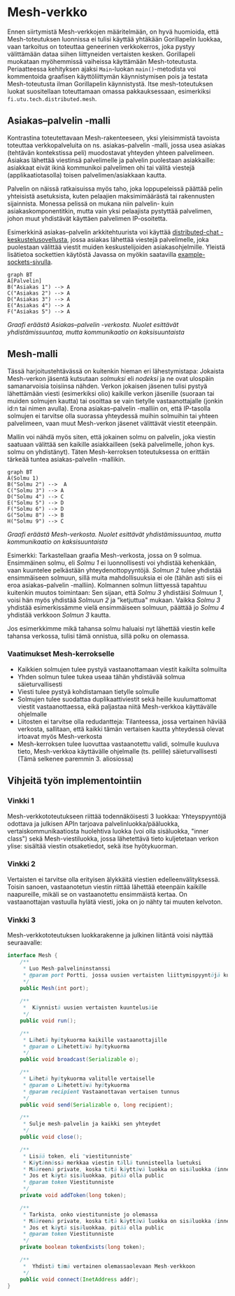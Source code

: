 # Mesh-verkko
Ennen siirtymistä Mesh-verkkojen määritelmään, on hyvä huomioida, että Mesh-toteutuksen luonnissa ei tulisi käyttää yhtäkään Gorillapelin luokkaa, vaan tarkoitus on toteuttaa geneerinen verkkokerros, joka pystyy välittämään dataa siihen liittyneiden vertaisten kesken. Gorillapeli muokataan myöhemmissä vaiheissa käyttämään Mesh-toteutusta. Periaatteessa kehityksen ajaksi `Main`-luokan `main()`-metodista voi kommentoida graafisen käyttöliittymän käynnistymisen pois ja testata Mesh-toteutusta ilman Gorillapelin käynnistystä. Itse mesh-toteutuksen luokat suositellaan toteuttamaan omassa pakkauksessaan, esimerkiksi `fi.utu.tech.distributed.mesh`.

## Asiakas–palvelin -malli
Kontrastina toteutettavaan Mesh-rakenteeseen, yksi yleisimmistä tavoista toteuttaa verkkopalveluita on ns. asiakas–palvelin -malli, jossa usea asiakas (tehtävän kontekstissa peli) muodostavat yhteyden yhteen palvelimeen. Asiakas lähettää viestinsä palvelimelle ja palvelin puolestaan asiakkaille: asiakkaat eivät ikinä kommunikoi palvelimen ohi tai välitä viestejä (applikaatiotasolla) toisen palvelimen/asiakkaan kautta.

Palvelin on näissä ratkaisuissa myös taho, joka loppupeleissä päättää pelin yhteisistä asetuksista, kuten pelaajien maksimimäärästä tai rakennusten sijainnista. Monessa pelissä on mukana niin palvelin- kuin asiakaskomponentitkin, mutta vain yksi pelaajista pystyttää palvelimen, johon muut yhdistävät käyttäen palvelimen IP-osoitetta.

Esimerkkinä asiakas–palvelin arkkitehtuurista voi käyttää [distributed-chat -keskustelusovellusta](https://gitlab.utu.fi/tech/education/distributed-systems/distributed-chat), jossa asiakas lähettää viestejä palvelimelle, joka puolestaan välittää viestit muiden keskustelijoiden asiakasohjelmille. Yleistä lisätietoa sockettien käytöstä Javassa on myökin saatavilla [example-sockets-sivulla](https://gitlab.utu.fi/tech/education/distributed-systems/example-sockets).

```mermaid
graph BT
A[Palvelin]
B("Asiakas 1") --> A
C("Asiakas 2") --> A
D("Asiakas 3") --> A
E("Asiakas 4") --> A
F("Asiakas 5") --> A
```
*Graafi eräästä Asiakas–palvelin -verkosta. Nuolet esittävät yhdistämissuuntaa, mutta kommunikaatio on kaksisuuntaista*

## Mesh-malli
Tässä harjoitustehtävässä on kuitenkin hieman eri lähestymistapa: Jokaista Mesh-verkon jäsentä kutsutaan *solmuksi* eli *nodeksi* ja ne ovat ulospäin samanarvoisia toisiinsa nähden. Verkon jokaisen jäsenen tulisi pystyä lähettämään viesti (esimerkiksi olio) kaikille verkon jäsenille (suoraan tai muiden solmujen kautta) tai osoittaa se vain tietylle vastaanottajalle (jonkin id:n tai nimen avulla). Erona asiakas–palvelin -malliin on, että IP-tasolla solmujen ei tarvitse olla suorassa yhteydessä muihin solmuihin tai yhteen palvelimeen, vaan muut Mesh-verkon jäsenet välittävät viestit eteenpäin.

Mallin voi nähdä myös siten, että jokainen solmu on palvelin, joka viestin saatuaan välittää sen kaikille asiakkailleen (sekä palvelimelle, johon kys. solmu on yhdistänyt). Täten Mesh-kerroksen toteutuksessa on erittäin tärkeää tuntea asiakas-palvelin -mallikin.

```mermaid
graph BT
A(Solmu 1)
B("Solmu 2") -->  A
C("Solmu 3") --> A
D("Solmu 4") --> C
E("Solmu 5") --> D
F("Solmu 6") --> D
G("Solmu 8") --> B
H("Solmu 9") --> C
```
*Graafi eräästä Mesh-verkosta. Nuolet esittävät yhdistämissuuntaa, mutta kommunikaatio on kaksisuuntaista*

Esimerkki: Tarkastellaan graafia Mesh-verkosta, jossa on 9 solmua. Ensimmäinen solmu, eli *Solmu 1* ei luonnollisesti voi yhdistää kehenkään, vaan kuuntelee pelkästään yhteydenottopyyntöjä. *Solmun 2* tulee yhdistää ensimmäiseen solmuun, sillä muita mahdollisuuksia ei ole (tähän asti siis ei eroa asiakas–palvelin -malliin). Kolmannen solmun liittyessä tapahtuu kuitenkin muutos toimintaan: Sen sijaan, että *Solmu 3* yhdistäisi *Solmuun 1*, voisi hän myös yhdistää *Solmuun 2* ja "ketjuttua" mukaan. Vaikka *Solmu 3* yhdistää esimerkissämme vielä ensimmäiseen solmuun, päättää jo *Solmu 4* yhdistää verkkoon *Solmun 3* kautta.

Jos esimerkkimme mikä tahansa solmu haluaisi nyt lähettää viestin kelle tahansa verkossa, tulisi tämä onnistua, sillä polku on olemassa. 

### Vaatimukset Mesh-kerrokselle
- Kaikkien solmujen tulee pystyä vastaanottamaan viestit kaikilta solmuilta
- Yhden solmun tulee tukea useaa tähän yhdistävää solmua säieturvallisesti
- Viesti tulee pystyä kohdistamaan tietylle solmulle
- Solmujen tulee suodattaa duplikaattiviestit sekä heille kuulumattomat viestit vastaanottaessa, eikä paljastaa niitä Mesh-verkkoa käyttävälle ohjelmalle
- Liitosten ei tarvitse olla redudantteja: Tilanteessa, jossa vertainen häviää verkosta, sallitaan, että kaikki tämän vertaisen kautta yhteydessä olevat irtoavat myös Mesh-verkosta
- Mesh-kerroksen tulee luovuttaa vastaanotettu validi, solmulle kuuluva tieto, Mesh-verkkoa käyttävälle ohjelmalle (ts. pelille) säieturvallisesti (Tämä selkenee paremmin 3. aliosiossa)

## Vihjeitä työn implementointiin

### Vinkki 1
Mesh-verkkototeutukseen riittää todennäköisesti 3 luokkaa: Yhteyspyyntöjä odottava ja julkisen APIn tarjoava palvelinluokka/pääluokka, vertaiskommunikaatiosta huolehtiva luokka (voi olla sisäluokka, "inner class") sekä Mesh-viestiluokka, jossa lähetettävä tieto kuljetetaan verkon ylise: sisältää viestin otsaketiedot, sekä itse hyötykuorman.

### Vinkki 2
Vertaisten ei tarvitse olla erityisen älykkäitä viestien edelleenvälityksessä. Toisin sanoen, vastaanotetun viestin riittää lähettää eteenpäin kaikille naapureille, mikäli se on vastaanotettu ensimmäistä kertaa. On vastaanottajan vastuulla hylätä viesti, joka on jo nähty tai muuten kelvoton.

### Vinkki 3
Mesh-verkkototeutuksen luokkarakenne ja julkinen liitäntä voisi näyttää seuraavalle:

```java
interface Mesh {
    /**
     * Luo Mesh-palvelininstanssi
     * @param port Portti, jossa uusien vertaisten liittymispyyntöjä kuunnellaan
     */
    public Mesh(int port);
  
    /**
     *  Käynnistä uusien vertaisten kuuntelusäie
     */
    public void run();

    /**
     * Lähetä hyötykuorma kaikille vastaanottajille
     * @param o Lähetettävä hyötykuorma
     */
    public void broadcast(Serializable o);

    /**
     * Lähetä hyötykuorma valitulle vertaiselle
     * @param o Lähetettävä hyötykuorma
     * @param recipient Vastaanottavan vertaisen tunnus
     */
    public void send(Serializable o, long recipient);

    /**
     * Sulje mesh-palvelin ja kaikki sen yhteydet 
     */
    public void close();

    /**
     * Lisää token, eli "viestitunniste"
     * Käytännössä merkkaa viestin tällä tunnisteella luetuksi
     * Määreenä private, koska tätä käyttävä luokka on sisäluokka (inner class)
     * Jos et käytä sisäluokkaa, pitää olla public
     * @param token Viestitunniste 
     */
    private void addToken(long token);

    /**
     * Tarkista, onko viestitunniste jo olemassa
     * Määreenä private, koska tätä käyttävä luokka on sisäluokka (inner class)
     * Jos et käytä sisäluokkaa, pitää olla public
     * @param token Viestitunniste 
     */
    private boolean tokenExists(long token);

    /**
     *  Yhdistä tämä vertainen olemassaolevaan Mesh-verkkoon
     */
    public void connect(InetAddress addr);
}
```
